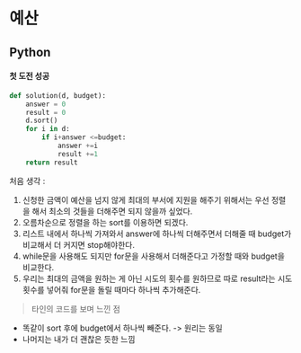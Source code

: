 # 예산
## Python
#### 첫 도전 성공
```python
def solution(d, budget):
    answer = 0
    result = 0
    d.sort()
    for i in d:
        if i+answer <=budget:
            answer +=i
            result +=1
    return result
```
처음 생각 :
1. 신청한 금액이 예산을 넘지 않게 최대의 부서에 지원을 해주기 위해서는 우선 정렬을 해서 최소의 것들을 더해주면 되지 않을까 싶었다.
2. 오름차순으로 정렬을 하는 sort를 이용하면 되겠다.
3. 리스트 내에서 하나씩 가져와서 answer에 하나씩 더해주면서 더해줄 때 budget가 비교해서 더 커지면 stop해야한다.
4. while문을 사용해도 되지만 for문을 사용해서 더해준다고 가정할 때와 budget을 비교한다.
5. 우리는 최대의 금액을 원하는 게 아닌 시도의 횟수를 원하므로 따로 result라는 시도 횟수를 넣어줘 for문을 돌릴 때마다 하나씩 추가해준다.

> 타인의 코드를 보며 느낀 점
- 똑같이 sort 후에 budget에서 하나씩 빼준다. -> 원리는 동일
- 나머지는 내가 더 괜찮은 듯한 느낌